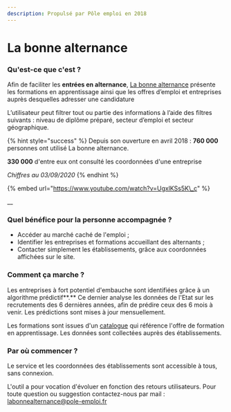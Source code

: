 ```yaml
---
description: Propulsé par Pôle emploi en 2018
---
```


# La bonne alternance

### Qu'est-ce que c'est ? 

Afin de faciliter les **entrées en alternance**, [La bonne alternance](https://labonnealternance.pole-emploi.fr/?utm_campaign=gitbook-betagouv) présente les formations en apprentissage ainsi que les offres d’emploi et entreprises auprès desquelles adresser une candidature

L’utilisateur peut filtrer tout ou partie des informations à l’aide des filtres suivants : niveau de diplôme préparé, secteur d’emploi et secteur géographique.

{% hint style="success" %}
Depuis son ouverture en avril 2018 : **760 000** personnes ont utilisé La bonne alternance.

**330 000** d'entre eux ont consulté les coordonnées d'une entreprise

_Chiffres au 03/09/2020_
{% endhint %}

{% embed url="https://www.youtube.com/watch?v=UgxlKSs5K\_c" %}

\_\_

### Quel bénéfice pour la personne accompagnée ?

* Accéder au marché caché de l'emploi ;
* Identifier les entreprises et formations accueillant des alternants ;
* Contacter simplement les établissements, grâce aux coordonnées affichées sur le site. 

### Comment ça marche ? 

Les entreprises à fort potentiel d'embauche sont identifiées grâce à un algorithme prédictif**.** Ce dernier analyse les données de l'Etat sur les recrutements des 6 dernières années, afin de prédire ceux des 6 mois à venir. Les prédictions sont mises à jour mensuellement.

Les formations sont issues d'un [catalogue](https://mission-apprentissage.gitbook.io/catalogue/) qui référence l'offre de formation en apprentissage. Les données sont collectées auprès des établissements.

### Par où commencer ? 

Le service et les coordonnées des établissements sont accessible à tous, sans connexion. 

L'outil a pour vocation d'évoluer en fonction des retours utilisateurs. Pour toute question ou suggestion contactez-nous par mail : [labonnealternance@pole-emploi.fr](mailto:labonnealternance@pole-emploi.fr)

